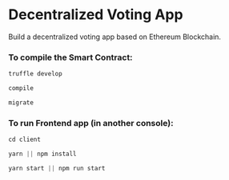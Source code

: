 # Decentralized Voting App
Build a decentralized voting app based on Ethereum Blockchain.


### To compile the Smart Contract:
```js
truffle develop

compile

migrate
```
### To run Frontend app (in another console):
```js
cd client 

yarn || npm install

yarn start || npm run start

```